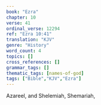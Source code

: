 ```yaml
---
book: "Ezra"
chapter: 10
verse: 41
ordinal_verse: 12294
ref: "Ezra 10:41"
translation: "KJV"
genre: "History"
word_count: 4
topics: []
cross_references: []
grammar_tags: []
thematic_tags: [names-of-god]
tags: ["Bible","KJV","Ezra"]
---
```

Azareel, and Shelemiah, Shemariah,
